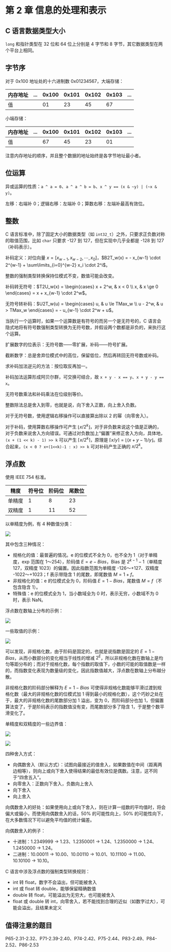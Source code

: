 # 第 2 章 信息的处理和表示

## C 语言数据类型大小

`long` 和指针类型在 32 位和 64 位上分别是 4 字节和 8 字节，其它数据类型在两个平台上相同。

## 字节序

对于 0x100 地址处的十六进制数 0x01234567，大端存储：

| 内存地址 | ... | 0x100 | 0x101 | 0x102 | 0x103 | ... |
| --- | --- | --- | --- | --- | --- | --- |
| 值 |  | 01 | 23 | 45 | 67 |  |

小端存储：

| 内存地址 | ... | 0x100 | 0x101 | 0x102 | 0x103 | ... |
| --- | --- | --- | --- | --- | --- | --- |
| 值 |  | 67 | 45 | 23 | 01 |  |

注意内存地址的顺序，并且整个数据的地址始终是各字节地址最小者。

## 位运算

异或运算的性质：`a ^ a = 0`、`a ^ a ^ b = b`、`x ^ y == (x & ~y) | (~x & y)`。

左移：右端补 0；逻辑右移：左端补 0；算数右移：左端补最高有效位。

## 整数

C 语言标准中，除了固定大小的数据类型（如 `int32_t`）之外，只要求正负数对称的取值范围，比如 `char` 只要求 -127 到 127，但在实现中几乎全都是 -128 到 127（补码表示）。

补码定义：对位向量 $x = [x_{w-1}, x_{w-2}, \cdots, x_0]$，$B2T_w(x) = - x_{w-1} \cdot 2^{w-1} + \sum\limits_{i=0}^{w-2} x_i \cdot 2^i$。

整数的强制类型转换保持位模式不变，数值可能会改变。

补码转无符号：$T2U_w(x) = \begin{cases} x + 2^w, & x < 0 \\ x, & x \ge 0 \end{cases} = x + x_{w-1} \cdot 2^w$。

无符号转补码：$U2T_w(u) = \begin{cases} u, & u \le TMax_w \\ u - 2^w, & u > TMax_w \end{cases} = - u_{w-1} \cdot 2^w + u$。

当执行一个运算时，如果一个运算数是有符号的而另一个是无符号的，C 语言会隐式地将有符号数强制类型转换为无符号数，并假设两个数都是非负的，来执行这个运算。

扩展数字的位表示：无符号数——零扩展，补码——符号扩展。

截断数字：总是舍弃位模式中的高位，保留低位，然后再转回无符号数或补码。

求补码加法逆元的方法：按位取反再加一。

补码加法运算形成阿贝尔群，可交换可结合，故 `x + y - x == y`、`x + y - y == x`。

无符号数乘法和补码乘法在位级别等价。

整数除法总是舍入到零，也就是说，向下舍入正数，向上舍入负数。

对于无符号数，使用逻辑右移操作可以直接算出除以 2 的幂（向零舍入）。

对于补码，使用算数右移操作可产生 $\lfloor x/2^k \rfloor$，对于非负数来说这个值是正确的，对于负数来说舍入方向错误。可通过对负数加上“偏置”来修正舍入方向，具体地，`(x + (1 << k) - 1) >> k` 可以产生 $\lceil x/2^k \rceil$，原理是 $\lceil x/y \rceil = \lfloor (x+y-1)/y \rfloor$。综合起来，`(x < 0 ? x+(1<<k)-1 : x) >> k` 可对补码产生正确的 $x/2^k$。

## 浮点数

使用 IEEE 754 标准。

精度 | 符号位 | 阶码位 | 尾数位
--- | --- | --- | ---
单精度 | 1 | 8 | 23
双精度 | 1 | 11 | 52

以单精度为例，有 4 种数值分类：

![](15694007840046.jpg)

其中包含三种情况：

- 规格化的值：最普遍的情况。e 的位模式不全为 0，也不全为 1（对于单精度，exp 范围在 1～254），阶码值 $E=e-Bias$，Bias 是 $2^{k-1} - 1$（单精度 127，双精度 1023）的偏置。因此指数范围为单精度 -126～+127、双精度 -1022～+1023；f 表示带隐含 1 的尾数，即尾数值 $M=1+f$。
- 非规格化的值：e 的位模式全为 0，阶码值 $E=1-Bias$，尾数值 $M=f$（不包含隐含 1）。
- 特殊值：e 的位模式全为 1，当小数域全为 0 时，表示无穷，小数域不为 0 时，表示 NaN。

浮点数在数轴上分布的示例：

![](15694020982063.jpg)

一些取值的示例：

![](15694021393672.jpg)

可以发现，非规格化数，由于阶码是固定的，也就是说指数是固定的 $E=1-Bias$，从而小数部分的变化相当于线性的增减 $2^E$，所以非规格化数在数轴上是均匀等距分布的；而对于规格化数，每个指数的取值下，小数的可能的取值数是一样的，而指数变化表现为数量级的变化，因此指数值越大，浮点数在数轴上分布越分散。

非规格化数的阶码部分解释为 $E=1-Bias$ 可使得非规格化数能够平滑过渡到规格化数（最大的非规格化数的位模式加 1 得到最小的规格化数），这个巧妙之处在于，最大的非规格化数的尾数部分加 1 溢出，变为 0，而阶码部分也加 1，但偏置算法变了，于是阶码表示的指数值没有变，而尾数部分多了隐含 1，于是整个数平滑变化了。

单精度和双精度的一些边界值：

![](15694090876548.jpg)

![](15694091045481.jpg)

四种舍入方式：

- 向偶数舍入（默认方式）：试图向最接近的值舍入，如果数值在中间（距离两边相等），则向上或向下舍入使得结果的最低有效位是偶数。注意，这不同于“四舍五入”。
- 向零舍入：正数向下舍入，负数向上舍入
- 向下舍入
- 向上舍入

向偶数舍入的好处：如果使用向上或向下舍入，则在计算一组数的平均值时，将会偏大或偏小，而使用向偶数舍入的话，50% 的可能性向上，50% 的可能性向下，在大多数情况下可以避免平均值的统计偏差。

向偶数舍入的例子：

- 十进制：1.2349999 -> 1.23、1.2350001 -> 1.24、1.2350000 -> 1.24、1.2450000 -> 1.24。
- 二进制：10.00011 -> 10.00、10.00110 -> 10.01、10.11100 -> 11.00、10.10100 -> 10.10。

C 语言中涉及浮点数的强制类型转换规则：

- int 转 float，数字不会溢出，但可能被舍入
- int 或 float 转 double，能够保留精确数值
- double 转 float，可能溢出为无穷大，也可能被舍入
- float 或 double 转 int，向零舍入，若不能找到合理的近似（如数字过大），可能会溢出，且结果未定义

## 值得注意的题目

P65-2.31-2.32、P71-2.39-2.40、P74-2.42、P75-2.44、P83-2.49、P84-2.52、P86-2.53
